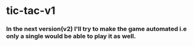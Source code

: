 # tic-tac-v1

### In the next version(v2) I'll try to make the game automated i.e only a single would be able to play it as well.
